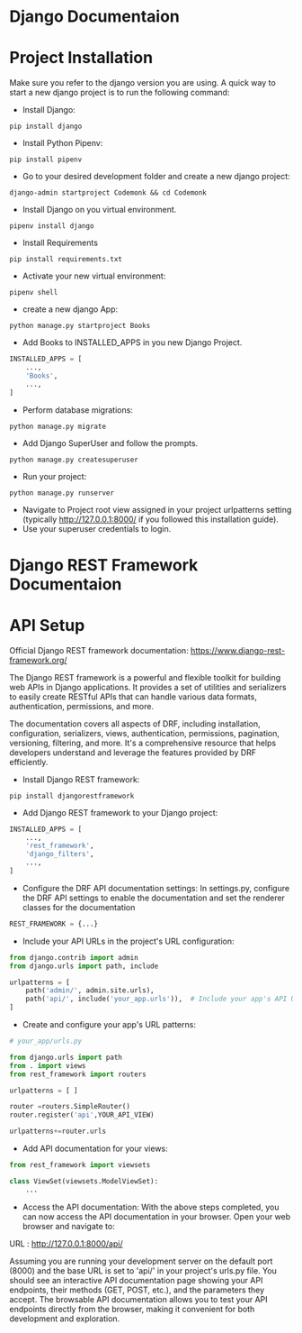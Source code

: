 # Django Documentaion

# Project Installation

Make sure you refer to the django version you are using. A quick way to start a new django project is to run the
following command:

* Install Django:

```shell
pip install django
```

* Install Python Pipenv:

```shell script
pip install pipenv
```

* Go to your desired development folder and create a new django project:

```shell
django-admin startproject Codemonk && cd Codemonk
```

* Install Django on you virtual environment.

```shell
pipenv install django
```

* Install  Requirements

```shell script
pip install requirements.txt
```

* Activate your new virtual environment:

```shell
pipenv shell
```

* create a new django App:

```shell
python manage.py startproject Books
```

* Add Books to INSTALLED_APPS in you new Django Project.

```python
INSTALLED_APPS = [
    ...,
    'Books',
    ...,
]
```

* Perform database migrations:

```shell
python manage.py migrate
```

* Add Django SuperUser and follow the prompts.

```shell
python manage.py createsuperuser
```

* Run your project:

```shell
python manage.py runserver
```

* Navigate to Project root view assigned in your project urlpatterns setting (typically http://127.0.0.1:8000/
if you followed this installation guide).
* Use your superuser credentials to login.


# Django REST Framework Documentaion

# API Setup

Official Django REST framework documentation: https://www.django-rest-framework.org/

The Django REST framework is a powerful and flexible toolkit for building web APIs in Django applications. It provides a set of utilities and serializers to easily create RESTful APIs that can handle various data formats, authentication, permissions, and more.

The documentation covers all aspects of DRF, including installation, configuration, serializers, views, authentication, permissions, pagination, versioning, filtering, and more. It's a comprehensive resource that helps developers understand and leverage the features provided by DRF efficiently.

* Install Django REST framework:

```shell
pip install djangorestframework
```

* Add Django REST framework to your Django project:

```python
INSTALLED_APPS = [
    ...,
    'rest_framework',
    'django_filters',
    ...,
]
```

* Configure the DRF API documentation settings:
    In settings.py, configure the DRF API settings to enable the documentation and set the renderer classes for the documentation
```python
REST_FRAMEWORK = {...}
```

* Include your API URLs in the project's URL configuration:

```python
from django.contrib import admin
from django.urls import path, include

urlpatterns = [
    path('admin/', admin.site.urls),
    path('api/', include('your_app.urls')),  # Include your app's API URLs
]
```

* Create and configure your app's URL patterns:

```python
# your_app/urls.py

from django.urls import path
from . import views
from rest_framework import routers

urlpatterns = [ ]

router =routers.SimpleRouter()
router.register('api',YOUR_API_VIEW)

urlpatterns+=router.urls

```

* Add API documentation for your views:

```python
from rest_framework import viewsets

class ViewSet(viewsets.ModelViewSet):
    ...
```

* Access the API documentation:
    With the above steps completed, you can now access the API documentation in your browser. Open your web browser and navigate to:

URL :   http://127.0.0.1:8000/api/


Assuming you are running your development server on the default port (8000) and the base URL is set to 'api/' in your project's urls.py file.
You should see an interactive API documentation page showing your API endpoints, their methods (GET, POST, etc.), and the parameters they accept. The browsable API documentation allows you to test your API endpoints directly from the browser, making it convenient for both development and exploration.


